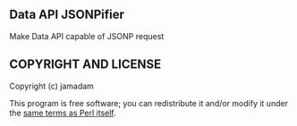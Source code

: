 Data API JSONPifier
---------------

Make Data API capable of JSONP request

## COPYRIGHT AND LICENSE

Copyright (c) jamadam

This program is free software; you can redistribute it and/or
modify it under the [same terms as Perl itself].

[same terms as Perl itself]:http://dev.perl.org/licenses/
